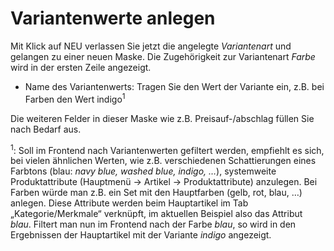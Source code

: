 # Variantenwerte anlegen

Mit Klick auf NEU verlassen Sie jetzt die angelegte *Variantenart* und gelangen zu einer neuen Maske. Die Zugehörigkeit zur Variantenart *Farbe* wird in der ersten Zeile angezeigt.
* Name des Variantenwerts: Tragen Sie den Wert der Variante ein, z.B. bei Farben den Wert indigo<sup>1</sup>

Die weiteren Felder in dieser Maske wie z.B. Preisauf-/abschlag füllen Sie nach Bedarf aus.

<sup>1</sup>: Soll im Frontend nach Variantenwerten gefiltert werden, empfiehlt es sich, bei vielen ähnlichen Werten, wie z.B. verschiedenen Schattierungen eines Farbtons (blau: *navy blue, washed blue, indigo, …*), systemweite Produktattribute (Hauptmenü → Artikel → Produktattribute) anzulegen. Bei Farben würde man z.B. ein Set mit den Hauptfarben (gelb, rot, blau, …) anlegen. Diese Attribute werden beim Hauptartikel im Tab „Kategorie/Merkmale“ verknüpft, im aktuellen Beispiel also das Attribut *blau*. Filtert man nun im Frontend nach der Farbe *blau*, so wird in den Ergebnissen der Hauptartikel mit der Variante *indigo* angezeigt.

